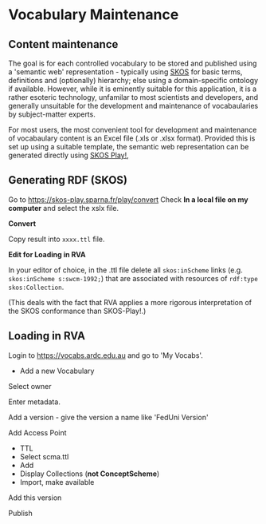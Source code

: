 # Vocabulary Maintenance 

## Content maintenance

The goal is for each controlled vocabulary to be stored and published using a 'semantic web' representation - typically using [SKOS](https://www.w3.org/TR/skos-primer/) for basic terms, definitions and (optionally) hierarchy; else using a domain-specific ontology if available. 
However, while it is eminently suitable for this application, it is a rather esoteric technology, unfamilar to most scientists and developers, and generally unsuitable for the development and maintenance of vocabaularies by subject-matter experts. 

For most users, the most convenient tool for development and maintenance of vocabaulary content is an Excel file (.xls or .xlsx format). 
Provided this is set up using a suitable template, the semantic web representation can be generated directly using [SKOS Play!](https://skos-play.sparna.fr/play/convert), 

## Generating RDF (SKOS) 

Go to https://skos-play.sparna.fr/play/convert 
Check **In a local file on my computer** and select the xslx file. 

**Convert**

Copy result into `xxxx.ttl` file. 

**Edit for Loading in RVA**

In your editor of choice, in the .ttl file delete all `skos:inScheme` links (e.g. `skos:inScheme s:swcm-1992;`) that are associated with resources of `rdf:type skos:Collection`. 

(This deals with the fact that RVA applies a more rigorous interpretation of the SKOS conformance than SKOS-Play!.)

## Loading in RVA

Login to https://vocabs.ardc.edu.au and go to 'My Vocabs'. 

+ Add a new Vocabulary

Select owner

Enter metadata. 

Add a version - give the version a name like 'FedUni Version' 

Add Access Point
- TTL
- Select scma.ttl
- Add
- Display Collections (**not ConceptScheme**)
- Import, make available

Add this version

Publish


